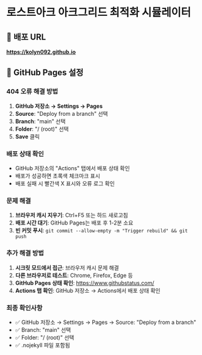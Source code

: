 # 로스트아크 아크그리드 최적화 시뮬레이터

## 🚀 배포 URL
**https://kolyn092.github.io**

## 🔧 GitHub Pages 설정

### 404 오류 해결 방법

1. **GitHub 저장소 → Settings → Pages**
2. **Source**: "Deploy from a branch" 선택
3. **Branch**: "main" 선택  
4. **Folder**: "/ (root)" 선택
5. **Save** 클릭

### 배포 상태 확인

- GitHub 저장소의 "Actions" 탭에서 배포 상태 확인
- 배포가 성공하면 초록색 체크마크 표시
- 배포 실패 시 빨간색 X 표시와 오류 로그 확인

### 문제 해결

1. **브라우저 캐시 지우기**: Ctrl+F5 또는 하드 새로고침
2. **배포 시간 대기**: GitHub Pages는 배포 후 1-2분 소요
3. **빈 커밋 푸시**: `git commit --allow-empty -m "Trigger rebuild" && git push`

### 추가 해결 방법

1. **시크릿 모드에서 접근**: 브라우저 캐시 문제 해결
2. **다른 브라우저로 테스트**: Chrome, Firefox, Edge 등
3. **GitHub Pages 상태 확인**: https://www.githubstatus.com/
4. **Actions 탭 확인**: GitHub 저장소 → Actions에서 배포 상태 확인

### 최종 확인사항

- ✅ GitHub 저장소 → Settings → Pages → Source: "Deploy from a branch"
- ✅ Branch: "main" 선택
- ✅ Folder: "/ (root)" 선택
- ✅ .nojekyll 파일 포함됨
